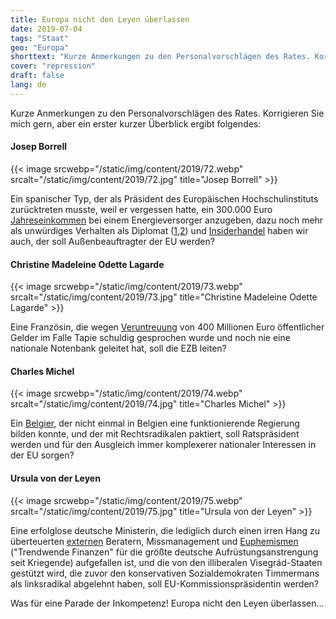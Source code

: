 ```yaml
---
title: Europa nicht den Leyen überlassen
date: 2019-07-04
tags: "Staat"
geo: "Europa"
shorttext: "Kurze Anmerkungen zu den Personalvorschlägen des Rates. Korrigieren Sie mich gern, aber ein erster kurzer Überblick ergibt folgendes"
cover: "repression"
draft: false
lang: de
---
```


Kurze Anmerkungen zu den Personalvorschlägen des Rates. Korrigieren Sie mich gern, aber ein erster kurzer Überblick ergibt folgendes:

#### Josep Borrell

{{< image srcwebp="/static/img/content/2019/72.webp" srcalt="/static/img/content/2019/72.jpg" title="Josep Borrell" >}}

Ein spanischer Typ, der als Präsident des Europäischen Hochschulinstituts zurücktreten musste, weil er vergessen hatte, ein 300.000 Euro [Jahreseinkommen](https://www.politico.eu/article/borrell-forced-to-resign-over-energy-interests/ "Borrell forced to resign over energy interests") bei einem Energieversorger anzugeben, dazu noch mehr als unwürdiges Verhalten als Diplomat ([1](https://www.elperiodico.com/es/politica/20190528/rusia-embajador-espanol-declaraciones-borrell-el-periodico-7478217 "Rusia cita al embajador español por unas declaraciones inamistosas de Borrell en EL PERIÓDICO"),[2](https://www.heise.de/tp/features/Spanien-veraergert-Mexiko-will-Entschuldigung-fuer-die-Eroberung-4353871.html "Spanien verärgert: Mexiko will Entschuldigung für die Eroberung")) und [Insiderhandel](https://www.lavanguardia.com/politica/20181127/453212914541/borrell-pagar-30000-euros-venta-acciones-abengoa-video-seo-ext.html "Borrell deberá pagar 30.000 euros por la venta de acciones de Abengoa") haben wir auch, der soll Außenbeauftragter der EU werden? 

#### Christine Madeleine Odette Lagarde

{{< image srcwebp="/static/img/content/2019/73.webp" srcalt="/static/img/content/2019/73.jpg" title="Christine Madeleine Odette Lagarde" >}}

Eine Französin, die wegen [Veruntreuung](https://www.haz.de/Nachrichten/Politik/Deutschland-Welt/Gericht-spricht-IWF-Chefin-Lagarde-schuldig "Gericht spricht IWF-Chefin Lagarde schuldig") von 400 Millionen Euro öffentlicher Gelder im Falle Tapie schuldig gesprochen wurde und noch nie eine nationale Notenbank geleitet hat, soll die EZB leiten?

#### Charles Michel

{{< image srcwebp="/static/img/content/2019/74.webp" srcalt="/static/img/content/2019/74.jpg" title="Charles Michel" >}}

Ein [Belgier](https://www.euractiv.com/section/future-eu/news/charles-michel-the-compromise-builder/ "Charles Michel, the compromise builder"), der nicht einmal in Belgien eine funktionierende Regierung bilden konnte, und der mit Rechtsradikalen paktiert, soll Ratspräsident werden und für den Ausgleich immer komplexerer nationaler Interessen in der EU sorgen?

#### Ursula von der Leyen

{{< image srcwebp="/static/img/content/2019/75.webp" srcalt="/static/img/content/2019/75.jpg" title="Ursula von der Leyen" >}}

Eine erfolglose deutsche Ministerin, die lediglich durch einen irren Hang zu überteuerten [externen](https://www.zeit.de/politik/deutschland/2016-07/ursula-von-der-leyen-berater-ruestung-ausgaben "300 Millionen für externe Berater") Beratern, Missmanagement und [Euphemismen](https://www.focus.de/politik/deutschland/politik-weitermachen_id_8328701.html "Weitermachen?") ("Trendwende Finanzen" für die größte deutsche Aufrüstungsanstrengung seit Kriegende) aufgefallen ist, und die von den illiberalen Visegrád-Staaten gestützt wird, die zuvor den konservativen Sozialdemokraten Timmermans als linksradikal abgelehnt haben, soll EU-Kommissionspräsidentin werden?

Was für eine Parade der Inkompetenz! Europa nicht den Leyen überlassen...
